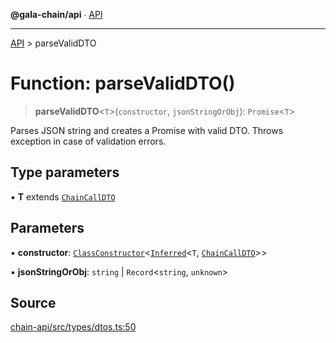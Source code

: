 **@gala-chain/api** ∙ [API](../exports.md)

***

[API](../exports.md) > parseValidDTO

# Function: parseValidDTO()

> **parseValidDTO**\<`T`\>(`constructor`, `jsonStringOrObj`): `Promise`\<`T`\>

Parses JSON string and creates a Promise with valid DTO. Throws exception in case of validation errors.

## Type parameters

▪ **T** extends [`ChainCallDTO`](../classes/ChainCallDTO.md)

## Parameters

▪ **constructor**: [`ClassConstructor`](../interfaces/ClassConstructor.md)\<[`Inferred`](../type-aliases/Inferred.md)\<`T`, [`ChainCallDTO`](../classes/ChainCallDTO.md)\>\>

▪ **jsonStringOrObj**: `string` \| `Record`\<`string`, `unknown`\>

## Source

[chain-api/src/types/dtos.ts:50](https://github.com/GalaChain/sdk/blob/bcbbb18/chain-api/src/types/dtos.ts#L50)
